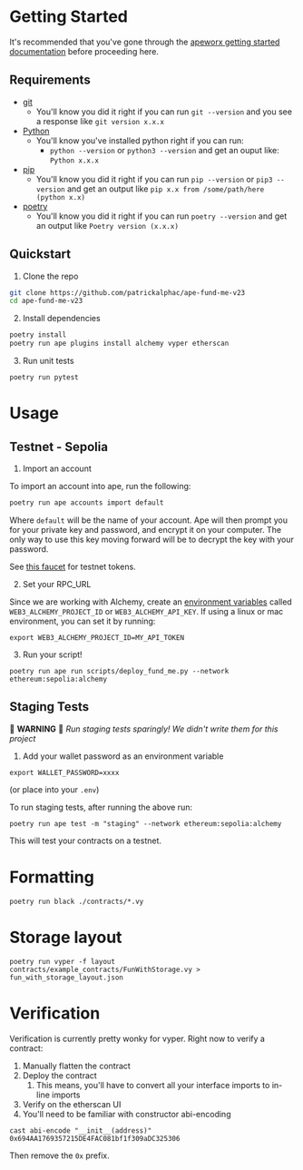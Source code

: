 <!-- How to create a new project with all the boilerplate:

1. ape init
2. copy paste the `pyproject.toml`
3. copy paste the `pytest.ini`
4. copy paste the .gitignore
5. copy paste the .env
6. run `poetry install` -->


# Getting Started

It's recommended that you've gone through the [apeworx getting started documentation](https://docs.apeworx.io/ape/stable/userguides/quickstart.html) before proceeding here. 


## Requirements

- [git](https://git-scm.com/book/en/v2/Getting-Started-Installing-Git)
  - You'll know you did it right if you can run `git --version` and you see a response like `git version x.x.x`
- [Python](https://www.python.org/downloads/)
  - You'll know you've installed python right if you can run:
    - `python --version` or `python3 --version` and get an ouput like: `Python x.x.x`
- [pip](https://pypi.org/project/pip/)
  - You'll know you did it right if you can run `pip --version` or `pip3 --version` and get an output like `pip x.x from /some/path/here (python x.x)`
- [poetry](https://python-poetry.org/docs/)
  - You'll know you did it right if you can run `poetry --version` and get an output like `Poetry version (x.x.x)`

## Quickstart 

1. Clone the repo

```bash
git clone https://github.com/patrickalphac/ape-fund-me-v23
cd ape-fund-me-v23
```

2. Install dependencies

```bash
poetry install 
poetry run ape plugins install alchemy vyper etherscan
```

3. Run unit tests

```
poetry run pytest
```

# Usage

## Testnet - Sepolia 

1. Import an account

To import an account into ape, run the following:

```bash
poetry run ape accounts import default
```

Where `default` will be the name of your account. Ape will then prompt you for your private key and password, and encrypt it on your computer. The only way to use this key moving forward will be to decrypt the key with your password. 

See [this faucet](https://faucets.chain.link/) for testnet tokens. 

2.  Set your RPC_URL

Since we are working with Alchemy, create an [environment variables](https://www.twilio.com/blog/2017/01/how-to-set-environment-variables.html) called `WEB3_ALCHEMY_PROJECT_ID` or `WEB3_ALCHEMY_API_KEY`. If using a linux or mac environment, you can set it by running:

```
export WEB3_ALCHEMY_PROJECT_ID=MY_API_TOKEN
```

3. Run your script!

```
poetry run ape run scripts/deploy_fund_me.py --network ethereum:sepolia:alchemy
```


## Staging Tests

🛑 **WARNING** 🛑
*Run staging tests sparingly!* 
*We didn't write them for this project*

1. Add your wallet password as an environment variable

```
export WALLET_PASSWORD=xxxx
```
(or place into your `.env`)


To run staging tests, after running the above run:

```
poetry run ape test -m "staging" --network ethereum:sepolia:alchemy
```

This will test your contracts on a testnet.

# Formatting

```
poetry run black ./contracts/*.vy
```

# Storage layout 

```
poetry run vyper -f layout contracts/example_contracts/FunWithStorage.vy > fun_with_storage_layout.json
```

# Verification

Verification is currently pretty wonky for vyper. Right now to verify a contract:

1. Manually flatten the contract
2. Deploy the contract
   1. This means, you'll have to convert all your interface imports to in-line imports
3. Verify on the etherscan UI
4. You'll need to be familiar with constructor abi-encoding

```
cast abi-encode "__init__(address)" 0x694AA1769357215DE4FAC081bf1f309aDC325306
```

Then remove the `0x` prefix.